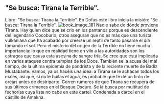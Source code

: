 ## "Se busca: Tirana la Terrible".
Libro: "Se busca: Tirana la Terrible".
En Dofus este libro inicia la misión: "Se busca: Tirana la Terrible".
![book_image_181](https://media.discordapp.net/attachments/1105643336989159555/1105647833350160414/181.jpg)
Nadie sabe de dónde proviene Tirana. Hay quien dice que se crio en los pantanos porque es descendiente del legendario Cocoburio; otros aseguran que no es más que una turista vulkaniana que ha acabado por creerse un reptil de tanto pasarse el día tomando el sol. Pero el misterio del origen de la Terrible no tiene mucha importancia: lo que en realidad tiene en vilo a las autoridades son los estragos que causa esta asesina de sangre fría. Se cree que está implicada en varios ataques contra templos de los Doce. También se la acusa del mal tiempo, de la última epidemia de pandrista y de la reciente muerte de Badiz Mustabante. Vamos, ya os hacéis una idea: a Tirana se le achacan todos los males, así que, si no le bailas el agua, es probable que te dé un tirón de orejas antes de destriparte.
Corren rumores de que Tirana se recupera de sus últimos crímenes en el Bosque Oscuro.
Se la busca por multitud de fechorías cuya lista no cabe en este cartel.
Condenada a cárcel en el castillo de Amakna.